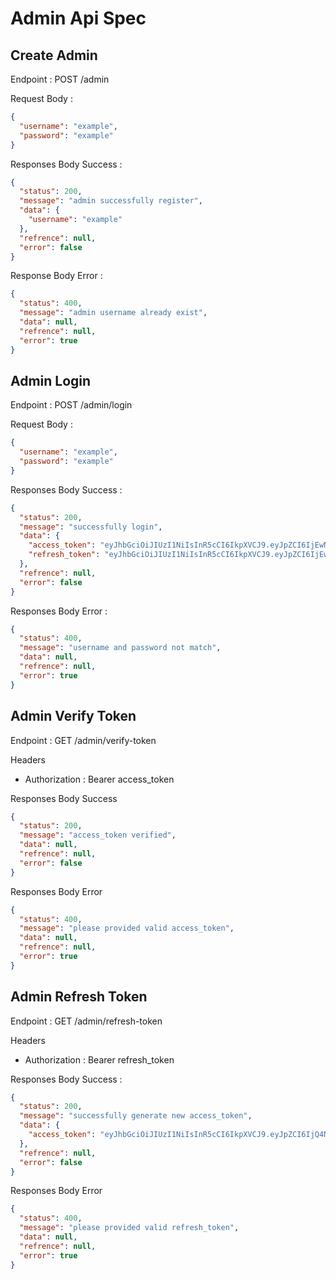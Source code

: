 # Admin Api Spec

## Create Admin

Endpoint : POST /admin

Request Body :

```json
{
  "username": "example",
  "password": "example"
}
```

Responses Body Success :

```json
{
  "status": 200,
  "message": "admin successfully register",
  "data": {
    "username": "example"
  },
  "refrence": null,
  "error": false
}
```

Response Body Error :

```json
{
  "status": 400,
  "message": "admin username already exist",
  "data": null,
  "refrence": null,
  "error": true
}
```

## Admin Login

Endpoint : POST /admin/login

Request Body :

```json
{
  "username": "example",
  "password": "example"
}
```

Responses Body Success :

```json
{
  "status": 200,
  "message": "successfully login",
  "data": {
    "access_token": "eyJhbGciOiJIUzI1NiIsInR5cCI6IkpXVCJ9.eyJpZCI6IjEwNzE4NjA3MzEwNTVkNDUzYzlhNS00M2VjLTQyNDAtYWMyOC0wNGMwMTMwMmQ4ZjQxNzE5MTM3OTYwMjQyIiwiaWF0IjoxNzE5MTM4MjQ5LCJleHAiOjE3MTkxMzg1NDl9.X1_lZF3RP4Yb9-JIu50m8pvS_7PsWTYnaGwtlFVQ2_c",
    "refresh_token": "eyJhbGciOiJIUzI1NiIsInR5cCI6IkpXVCJ9.eyJpZCI6IjEwNzE4NjA3MzEwNTVkNDUzYzlhNS00M2VjLTQyNDAtYWMyOC0wNGMwMTMwMmQ4ZjQxNzE5MTM3OTYwMjQyIiwiaWF0IjoxNzE5MTM4MjQ5LCJleHAiOjE3MTk3NDMwNDl9.7acXRr2LJsTTCTJcXQpiYWTHUIh6lQP4RWVpBxhK80Y"
  },
  "refrence": null,
  "error": false
}
```

Responses Body Error :

```json
{
  "status": 400,
  "message": "username and password not match",
  "data": null,
  "refrence": null,
  "error": true
}
```

## Admin Verify Token

Endpoint : GET /admin/verify-token

Headers

- Authorization : Bearer access_token

Responses Body Success

```json
{
  "status": 200,
  "message": "access_token verified",
  "data": null,
  "refrence": null,
  "error": false
}
```

Responses Body Error

```json
{
  "status": 400,
  "message": "please provided valid access_token",
  "data": null,
  "refrence": null,
  "error": true
}
```

## Admin Refresh Token

Endpoint : GET /admin/refresh-token

Headers

- Authorization : Bearer refresh_token

Responses Body Success :

```json
{
  "status": 200,
  "message": "successfully generate new access_token",
  "data": {
    "access_token": "eyJhbGciOiJIUzI1NiIsInR5cCI6IkpXVCJ9.eyJpZCI6IjQ4NTk3MzgyNTc3NjQwZWZlYTE4OS0wN2UzLTRjM2QtOTBiYy1iMjFlYzc3YWU4OTcxNzE4ODY0NjE2MjcyIiwiaWF0IjoxNzE5MTM4Nzg4LCJleHAiOjE3MTkxMzkwODh9.09sIAkdjWzS2uusvETTB33dfgMR2anG_CRjXo-mq9DI"
  },
  "refrence": null,
  "error": false
}
```

Responses Body Error

```json
{
  "status": 400,
  "message": "please provided valid refresh_token",
  "data": null,
  "refrence": null,
  "error": true
}
```
